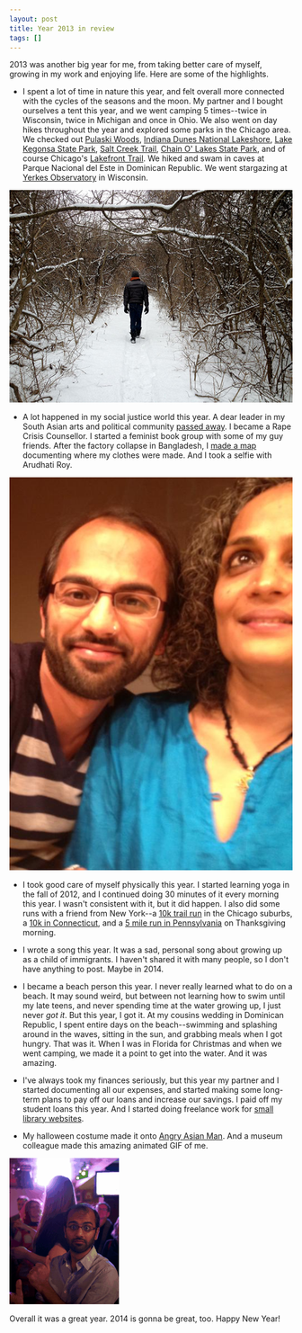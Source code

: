 ```yaml
---
layout: post
title: Year 2013 in review
tags: []
---
```

2013 was another big year for me, from taking better care of myself, growing in my work and enjoying life. Here are some of the highlights.


* I spent a lot of time in nature this year, and felt overall more connected with the cycles of the seasons and the moon. My partner and I bought ourselves a tent this year, and we went camping 5 times--twice in Wisconsin, twice in Michigan and once in Ohio. We also went on day hikes throughout the year and explored some parks in the Chicago area. We checked out [Pulaski Woods](https://maps.google.com/maps/ms?msid=215153281407175295246.00048909fed9ce535cb5c&msa=0), [Indiana Dunes National Lakeshore](http://www.nps.gov/indu/index.htm), [Lake Kegonsa State Park](http://dnr.wi.gov/topic/parks/name/lakekegonsa/), [Salt Creek Trail](http://www.yelp.com/biz/salt-creek-greenway-trail-elmhurst), [Chain O' Lakes State Park](http://dnr.state.il.us/lands/landmgt/parks/r2/chaino.htm), and of course Chicago's [Lakefront Trail](http://www.choosechicago.com/articles/view/The-Lakefront-Trail/454/). We hiked and swam in caves at Parque Nacional del Este in Dominican Republic. We went stargazing at [Yerkes Observatory](http://astro.uchicago.edu/yerkes/) in Wisconsin.

![Hiking in Pulaski Woods](/images/pulaski-woods.jpg)


* A lot happened in my social justice world this year. A dear leader in my South Asian arts and political community [passed away](/2013/02/11/in-memory-of-aparna-sharma). I became a Rape Crisis Counsellor. I started a feminist book group with some of my guy friends. After the factory collapse in Bangladesh, I [made a map](/2013/05/19/where-my-clothes-were-made) documenting where my clothes were made. And I took a selfie with Arudhati Roy.

![Selfie with Arudhati Roy](/images/531686_10151602953497150_1678053835_n.jpg)

* I took good care of myself physically this year. I started learning yoga in the fall of 2012, and I continued doing 30 minutes of it every morning this year. I wasn't consistent with it, but it did happen. I also did some runs with a friend from New York--a [10k trail run](https://www.eventbrite.com/e/mayday-mayday-mayday-5k-10k-15k-trail-races-tickets-4826998683) in the Chicago suburbs, a [10k in Connecticut](http://www.active.com/old-lyme-ct/running/bound-for-the-sound-10k-and-5k-for-education-2013), and a [5 mile run in Pennsylvania](http://www.active.com/philadelphia-pa/running/fairmount-park-turkey-trot-2013) on Thanksgiving morning.

* I wrote a song this year. It was a sad, personal song about growing up as a child of immigrants. I haven't shared it with many people, so I don't have anything to post. Maybe in 2014.

* I became a beach person this year. I never really learned what to do on a beach. It may sound weird, but between not learning how to swim until my late teens, and never spending time at the water growing up, I just never *got it*. But this year, I got it. At my cousins wedding in Dominican Republic, I spent entire days on the beach--swimming and splashing around in the waves, sitting in the sun, and grabbing meals when I got hungry. That was it. When I was in Florida for Christmas and when we went camping, we made it a point to get into the water. And it was amazing.

* I've always took my finances seriously, but this year my partner and I started documenting all our expenses, and started making some long-term plans to pay off our loans and increase our savings. I paid off my student loans this year. And I started doing freelance work for [small library websites](http://lishost.org/).

* My halloween costume made it onto [Angry Asian Man](http://blog.angryasianman.com/2013/11/your-halloween-costumes-part-three.html). And a museum colleague made this amazing animated GIF of me.

![At karaoke](/images/3x7gwWu.gif)



Overall it was a great year. 2014 is gonna be great, too. Happy New Year!


